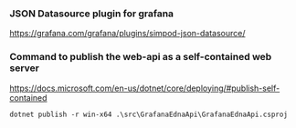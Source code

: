 ### JSON Datasource plugin for grafana
https://grafana.com/grafana/plugins/simpod-json-datasource/

### Command to publish the web-api as a self-contained web server
https://docs.microsoft.com/en-us/dotnet/core/deploying/#publish-self-contained

```
dotnet publish -r win-x64 .\src\GrafanaEdnaApi\GrafanaEdnaApi.csproj
```

